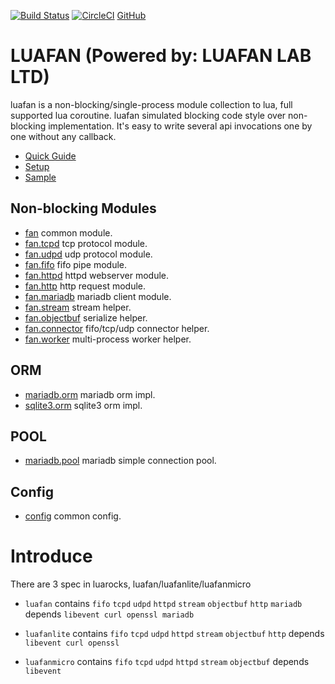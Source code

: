 [![Build Status](https://travis-ci.org/luafan/luafan.svg?branch=master)](https://travis-ci.org/luafan/luafan)
[![CircleCI](https://circleci.com/gh/luafan/luafan.svg?style=svg)](https://circleci.com/gh/luafan/luafan)
[GitHub](https://github.com/luafan/luafan)

# LUAFAN (Powered by: LUAFAN LAB LTD)

luafan is a non-blocking/single-process module collection to lua, full supported lua coroutine.
luafan simulated blocking code style over non-blocking implementation.
It's easy to write several api invocations one by one without any callback.

* [Quick Guide](guide.md)
* [Setup](setup.md)
* [Sample](sample.md)

## Non-blocking Modules
* [fan](api/fan.md) common module.
* [fan.tcpd](api/tcpd.md) tcp protocol module.
* [fan.udpd](api/udpd.md) udp protocol module.
* [fan.fifo](api/fifo.md) fifo pipe module.
* [fan.httpd](api/httpd.md) httpd webserver module.
* [fan.http](api/http.md) http request module.
* [fan.mariadb](api/mariadb.md) mariadb client module.
* [fan.stream](api/stream.md) stream helper.
* [fan.objectbuf](api/objectbuf.md) serialize helper.
* [fan.connector](api/connector.md) fifo/tcp/udp connector helper.
* [fan.worker](api/worker.md) multi-process worker helper.

## ORM
* [mariadb.orm](api/mariadb_orm.md) mariadb orm impl.
* [sqlite3.orm](api/sqlite3_orm.md) sqlite3 orm impl.

## POOL
* [mariadb.pool](api/mariadb_pool.md) mariadb simple connection pool.

## Config
* [config](api/config.md) common config.

Introduce
=========

There are 3 spec in luarocks, luafan/luafanlite/luafanmicro

* `luafan` contains `fifo` `tcpd` `udpd` `httpd` `stream` `objectbuf` `http` `mariadb` depends `libevent curl openssl mariadb`

* `luafanlite` contains `fifo` `tcpd` `udpd` `httpd` `stream` `objectbuf` `http` depends `libevent curl openssl`

* `luafanmicro` contains `fifo` `tcpd` `udpd` `httpd` `stream` `objectbuf` depends `libevent`
